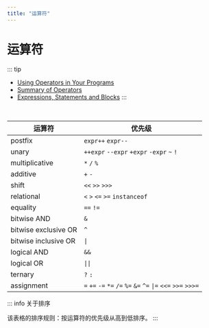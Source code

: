 ```yaml
---
title: "运算符"
---
```


# 运算符

::: tip
- [Using Operators in Your Programs](https://dev.java/learn/language-basics/using-operators/)
- [Summary of Operators](https://dev.java/learn/language-basics/all-operators/)
- [Expressions, Statements and Blocks](https://dev.java/learn/language-basics/expressions-statements-blocks/)
:::

<br />

| 运算符               | 优先级                                                          |
| -------------------- | --------------------------------------------------------------- |
| postfix              | `expr++` `expr--`                                               |
| unary                | `++expr` `--expr` `+expr` `-expr` `~` `!`                       |
| multiplicative       | `*` `/` `%`                                                     |
| additive             | `+` `-`                                                         |
| shift                | `<<` `>>` `>>>`                                                 |
| relational           | `<` `>` `<=` `>=` `instanceof`                                  |
| equality             | `==` `!=`                                                       |
| bitwise AND          | `&`                                                             |
| bitwise exclusive OR | `^`                                                             |
| bitwise inclusive OR | `\|`                                                            |
| logical AND          | `&&`                                                            |
| logical OR           | `\|\|`                                                          |
| ternary              | `?` `:`                                                         |
| assignment           | `=` `+=` `-=` `*=` `/=` `%=` `&=` `^=` `\|=` `<<=` `>>=` `>>>=` |

::: info 关于排序

该表格的排序规则：按运算符的优先级从高到低排序。
:::
